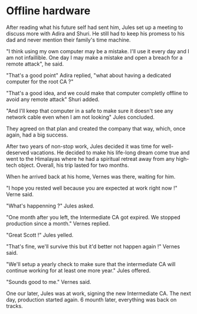 # Offline hardware

After reading what his future self had sent him, Jules set up a meeting to discuss more with Adira and Shuri.
He still had to keep his promess to his dad and never mention their family's time machine.

"I think using my own computer may be a mistake. I'll use it every day and I am not infaillible. One day I may make a mistake and open a breach for a remote attack", he said.

"That's a good point" Adira replied, "what about having a dedicated computer for the root CA ?"

"That's a good idea, and we could make that computer completly offline to avoid any remote attack" Shuri added.

"And I'll keep that computer in a safe to make sure it doesn't see any network cable even when I am not looking" Jules concluded.

They agreed on that plan and created the company that way, which, once again, had a big success.

After two years of non-stop work, Jules decided it was time for well-deserved vacations.
He decided to make his life-long dream come true and went to the Himalayas where he had a spiritual retreat away from any high-tech object.
Overall, his trip lasted for two months.

When he arrived back at his home, Vernes was there, waiting for him.

"I hope you rested well because you are expected at work right now !" Verne said.

"What's happenning ?" Jules asked.

"One month after you left, the Intermediate CA got expired. We stopped production since a month." Vernes replied.

"Great Scott !" Jules yelled.

"That's fine, we'll survive this but it'd better not happen again !" Vernes said.

"We'll setup a yearly check to make sure that the intermediate CA will continue working for at least one more year." Jules offered.

"Sounds good to me." Vernes said.

One our later, Jules was at work, signing the new Intermediate CA. The next day, production started again. 6 mounth later, everything was back on tracks.
